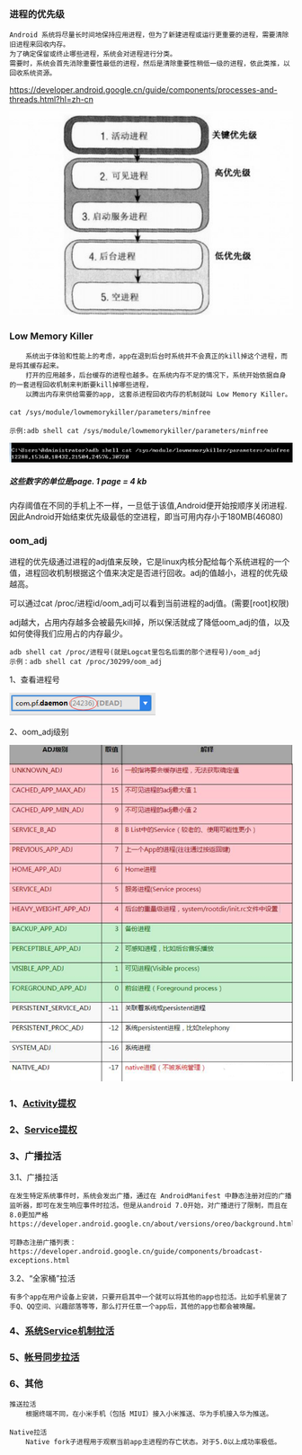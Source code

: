### 进程的优先级

    Android 系统将尽量长时间地保持应用进程，但为了新建进程或运行更重要的进程，需要清除旧进程来回收内存。
    为了确定保留或终止哪些进程，系统会对进程进行分类。
    需要时，系统会首先消除重要性最低的进程，然后是清除重要性稍低一级的进程，依此类推，以回收系统资源。

https://developer.android.google.cn/guide/components/processes-and-threads.html?hl=zh-cn

![](resources/process.png)

### Low Memory Killer

    	系统出于体验和性能上的考虑，app在退到后台时系统并不会真正的kill掉这个进程，而是将其缓存起来。
    	打开的应用越多，后台缓存的进程也越多。在系统内存不足的情况下，系统开始依据自身的一套进程回收机制来判断要kill掉哪些进程，
    	以腾出内存来供给需要的app, 这套杀进程回收内存的机制就叫 Low Memory Killer。

    cat /sys/module/lowmemorykiller/parameters/minfree

    示例:adb shell cat /sys/module/lowmemorykiller/parameters/minfree

![](resources/low_memory_kill.png)
##### 这些数字的单位是page. 1 page = 4 kb

内存阈值在不同的手机上不一样，一旦低于该值,Android便开始按顺序关闭进程. 因此Android开始结束优先级最低的空进程，即当可用内存小于180MB(46080)

### oom_adj

进程的优先级通过进程的adj值来反映，它是linux内核分配给每个系统进程的一个值，进程回收机制根据这个值来决定是否进行回收。adj的值越小，进程的优先级越高。

可以通过cat /proc/进程id/oom_adj可以看到当前进程的adj值。(需要[root]权限)

adj越大，占用内存越多会被最先kill掉，所以保活就成了降低oom_adj的值，以及如何使得我们应用占的内存最少。

    adb shell cat /proc/进程号(就是Logcat里包名后面的那个进程号)/oom_adj
    示例：adb shell cat /proc/30299/oom_adj

1、查看进程号

![](resources/oom_adj2.png)

2、oom_adj级别

![](resources/oom_adj1.png)

### 1、[Activity提权](https://github.com/zhaopingfu/Daemon/tree/master/app/src/main/java/com/pf/daemon/keep_activity)

### 2、[Service提权](https://github.com/zhaopingfu/Daemon/tree/master/app/src/main/java/com/pf/daemon/keep_service)

### 3、广播拉活

3.1、广播拉活

    在发生特定系统事件时，系统会发出广播，通过在 AndroidManifest 中静态注册对应的广播监听器，即可在发生响应事件时拉活。但是从android 7.0开始，对广播进行了限制，而且在8.0更加严格https://developer.android.google.cn/about/versions/oreo/background.html#broadcasts

    可静态注册广播列表：https://developer.android.google.cn/guide/components/broadcast-exceptions.html

3.2、“全家桶”拉活

    有多个app在用户设备上安装，只要开启其中一个就可以将其他的app也拉活。比如手机里装了手Q、QQ空间、兴趣部落等等，那么打开任意一个app后，其他的app也都会被唤醒。

### 4、[系统Service机制拉活](https://github.com/zhaopingfu/Daemon/tree/master/app/src/main/java/com/pf/daemon/system_service)

### 5、[帐号同步拉活](https://github.com/zhaopingfu/Daemon/tree/master/app/src/main/java/com/pf/daemon/account)

### 6、其他

    推送拉活
        根据终端不同，在小米手机（包括 MIUI）接入小米推送、华为手机接入华为推送。

    Native拉活
        Native fork子进程用于观察当前app主进程的存亡状态。对于5.0以上成功率极低。